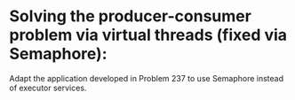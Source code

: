# Solving the producer-consumer problem via virtual threads (fixed via Semaphore):

Adapt the application developed in Problem 237 to use Semaphore instead of executor services.